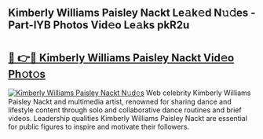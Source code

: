 ## Kimberly Williams Paisley Nackt Le𝚊k𝚎d N𝚞𝚍es - Part-lYB Photos Vid𝚎o Le𝚊ks pkR2u

# <h2><a href="http://fb9tw6g.evod.top/?m=Kimberly+Williams+Paisley+Nackt">🔗 👉🔴 Kimberly Williams Paisley Nackt Vid𝚎o Ph𝚘t𝚘s</a></h2>

[![Kimberly Williams Paisley Nackt N𝚞d𝚎s](https://i.imgur.com/8V9OHl7.gif)](http://fb9tw6g.evod.top/?m=Kimberly+Williams+Paisley+Nackt)
Web celebrity Kimberly Williams Paisley Nackt and multimedia artist, renowned for sharing dance and lifestyle content through solo and collaborative dance routines and brief videos. Leadership qualities Kimberly Williams Paisley Nackt are essential for public figures to inspire and motivate their followers. 
